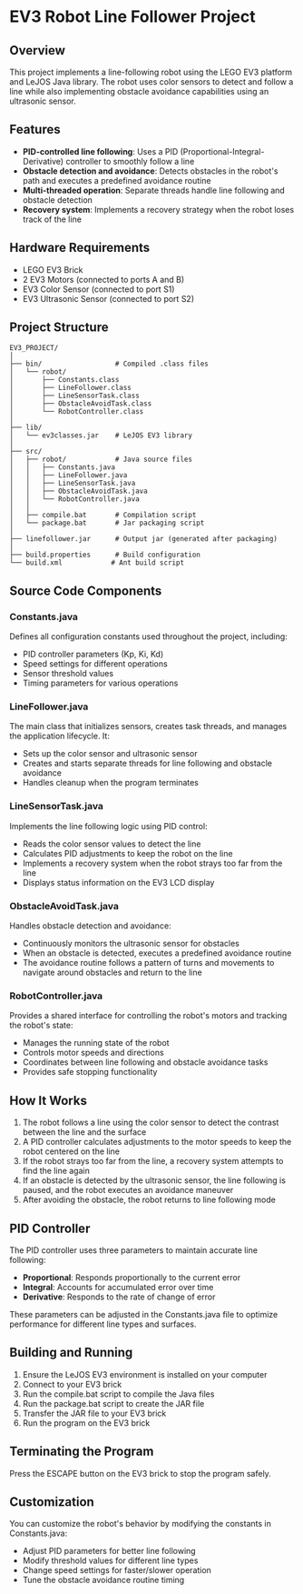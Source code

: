 # EV3 Robot Line Follower Project

## Overview

This project implements a line-following robot using the LEGO EV3 platform and LeJOS Java library. The robot uses color sensors to detect and follow a line while also implementing obstacle avoidance capabilities using an ultrasonic sensor.

## Features

- **PID-controlled line following**: Uses a PID (Proportional-Integral-Derivative) controller to smoothly follow a line
- **Obstacle detection and avoidance**: Detects obstacles in the robot's path and executes a predefined avoidance routine
- **Multi-threaded operation**: Separate threads handle line following and obstacle detection
- **Recovery system**: Implements a recovery strategy when the robot loses track of the line

## Hardware Requirements

- LEGO EV3 Brick
- 2 EV3 Motors (connected to ports A and B)
- EV3 Color Sensor (connected to port S1)
- EV3 Ultrasonic Sensor (connected to port S2)

## Project Structure

```
EV3_PROJECT/
│
├── bin/                  # Compiled .class files
│   └── robot/
│       ├── Constants.class
│       ├── LineFollower.class
│       ├── LineSensorTask.class
│       ├── ObstacleAvoidTask.class
│       └── RobotController.class
│
├── lib/
│   └── ev3classes.jar    # LeJOS EV3 library
│
├── src/
│   ├── robot/            # Java source files
│   │   ├── Constants.java
│   │   ├── LineFollower.java
│   │   ├── LineSensorTask.java
│   │   ├── ObstacleAvoidTask.java
│   │   └── RobotController.java
│   │
│   ├── compile.bat       # Compilation script
│   └── package.bat       # Jar packaging script
│
├── linefollower.jar      # Output jar (generated after packaging)
│
├── build.properties      # Build configuration
└── build.xml            # Ant build script
```

## Source Code Components

### Constants.java

Defines all configuration constants used throughout the project, including:
- PID controller parameters (Kp, Ki, Kd)
- Speed settings for different operations
- Sensor threshold values
- Timing parameters for various operations

### LineFollower.java

The main class that initializes sensors, creates task threads, and manages the application lifecycle. It:
- Sets up the color sensor and ultrasonic sensor
- Creates and starts separate threads for line following and obstacle avoidance
- Handles cleanup when the program terminates

### LineSensorTask.java

Implements the line following logic using PID control:
- Reads the color sensor values to detect the line
- Calculates PID adjustments to keep the robot on the line
- Implements a recovery system when the robot strays too far from the line
- Displays status information on the EV3 LCD display

### ObstacleAvoidTask.java

Handles obstacle detection and avoidance:
- Continuously monitors the ultrasonic sensor for obstacles
- When an obstacle is detected, executes a predefined avoidance routine
- The avoidance routine follows a pattern of turns and movements to navigate around obstacles and return to the line

### RobotController.java

Provides a shared interface for controlling the robot's motors and tracking the robot's state:
- Manages the running state of the robot
- Controls motor speeds and directions
- Coordinates between line following and obstacle avoidance tasks
- Provides safe stopping functionality

## How It Works

1. The robot follows a line using the color sensor to detect the contrast between the line and the surface
2. A PID controller calculates adjustments to the motor speeds to keep the robot centered on the line
3. If the robot strays too far from the line, a recovery system attempts to find the line again
4. If an obstacle is detected by the ultrasonic sensor, the line following is paused, and the robot executes an avoidance maneuver
5. After avoiding the obstacle, the robot returns to line following mode

## PID Controller

The PID controller uses three parameters to maintain accurate line following:
- **Proportional**: Responds proportionally to the current error
- **Integral**: Accounts for accumulated error over time
- **Derivative**: Responds to the rate of change of error

These parameters can be adjusted in the Constants.java file to optimize performance for different line types and surfaces.

## Building and Running

1. Ensure the LeJOS EV3 environment is installed on your computer
2. Connect to your EV3 brick
3. Run the compile.bat script to compile the Java files
4. Run the package.bat script to create the JAR file
5. Transfer the JAR file to your EV3 brick
6. Run the program on the EV3 brick

## Terminating the Program

Press the ESCAPE button on the EV3 brick to stop the program safely.

## Customization

You can customize the robot's behavior by modifying the constants in Constants.java:
- Adjust PID parameters for better line following
- Modify threshold values for different line types
- Change speed settings for faster/slower operation
- Tune the obstacle avoidance routine timing